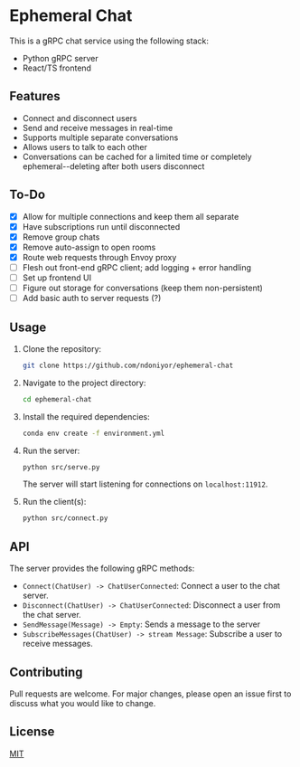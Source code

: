 # Ephemeral Chat

This is a gRPC chat service using the following stack:

* Python gRPC server
* React/TS frontend

## Features

* Connect and disconnect users
* Send and receive messages in real-time
* Supports multiple separate conversations
* Allows users to talk to each other
* Conversations can be cached for a limited time or completely ephemeral--deleting after both users disconnect

## To-Do

- [x] Allow for multiple connections and keep them all separate
- [x] Have subscriptions run until disconnected
- [x] Remove group chats
- [x] Remove auto-assign to open rooms
- [x] Route web requests through Envoy proxy
- [ ] Flesh out front-end gRPC client; add logging + error handling
- [ ] Set up frontend UI
- [ ] Figure out storage for conversations (keep them non-persistent)
- [ ] Add basic auth to server requests (?)

## Usage

1. Clone the repository:

    ```sh
    git clone https://github.com/ndoniyor/ephemeral-chat
    ```

2. Navigate to the project directory:

    ```sh
    cd ephemeral-chat
    ```

3. Install the required dependencies:

    ```sh
    conda env create -f environment.yml
    ```

4. Run the server:

    ```sh
    python src/serve.py
    ```

    The server will start listening for connections on `localhost:11912`.

5. Run the client(s):

    ```sh
    python src/connect.py
    ```

## API

The server provides the following gRPC methods:

* `Connect(ChatUser) -> ChatUserConnected`: Connect a user to the chat server.
* `Disconnect(ChatUser) -> ChatUserConnected`: Disconnect a user from the chat server.
* `SendMessage(Message) -> Empty`: Sends a message to the server
* `SubscribeMessages(ChatUser) -> stream Message`: Subscribe a user to receive messages.

## Contributing

Pull requests are welcome. For major changes, please open an issue first to discuss what you would like to change.

## License

[MIT](https://choosealicense.com/licenses/mit/)
